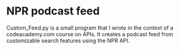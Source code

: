NPR podcast feed
========

Custom_Feed.py is a small program that I wrote in the context of a codeacademy.com course on APIs. It creates a podcast feed from customizable search features using the NPR API.
